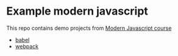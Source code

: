 # Example modern javascript

This repo contains demo projects from [Modern Javascript course](https://tweb-classroom.slides.com/paulnta/modern-javascript/)

- [babel](./babel/README.md)
- [webpack](./webpack/README.md)